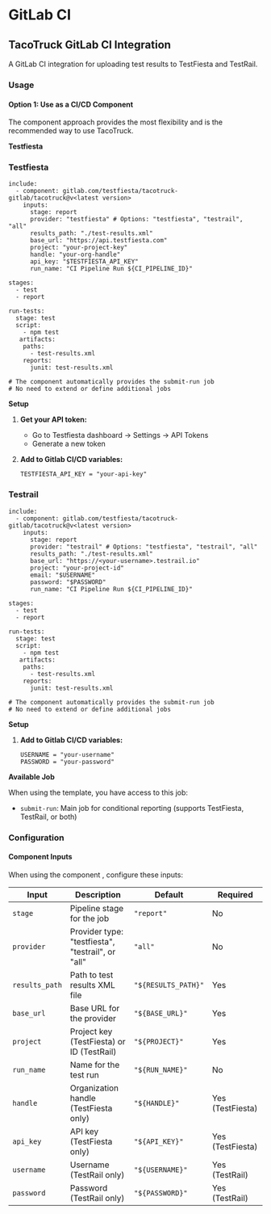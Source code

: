 # GitLab CI

## TacoTruck GitLab CI Integration

A GitLab CI integration for uploading test results to TestFiesta and TestRail.&#x20;

### Usage <a href="#user-content-usage" id="user-content-usage"></a>

#### Option 1: Use as a CI/CD Component <a href="#user-content-option-1-use-as-a-cicd-component-recommended" id="user-content-option-1-use-as-a-cicd-component-recommended"></a>

The component approach provides the most flexibility and is the recommended way to use TacoTruck.

**Testfiesta**&#x20;

### Testfiesta

```
include:
  - component: gitlab.com/testfiesta/tacotruck-gitlab/tacotruck@v<latest version>
    inputs:
      stage: report
      provider: "testfiesta" # Options: "testfiesta", "testrail", "all"
      results_path: "./test-results.xml"
      base_url: "https://api.testfiesta.com"
      project: "your-project-key"
      handle: "your-org-handle"
      api_key: "$TESTFIESTA_API_KEY"
      run_name: "CI Pipeline Run ${CI_PIPELINE_ID}"

stages:
  - test
  - report

run-tests:
  stage: test
  script:
    - npm test
   artifacts:
    paths:
      - test-results.xml
    reports:
      junit: test-results.xml

# The component automatically provides the submit-run job
# No need to extend or define additional jobs
```

**Setup**

1. **Get your API token:**
   * Go to Testfiesta dashboard → Settings → API Tokens
   * Generate a new token
2.  **Add to Gitlab CI/CD variables:**

    ```
    TESTFIESTA_API_KEY = "your-api-key" 
    ```

### Testrail

```
include:
  - component: gitlab.com/testfiesta/tacotruck-gitlab/tacotruck@v<latest version>
    inputs:
      stage: report
      provider: "testrail" # Options: "testfiesta", "testrail", "all"
      results_path: "./test-results.xml"
      base_url: "https://<your-username>.testrail.io"
      project: "your-project-id"
      email: "$USERNAME"
      password: "$PASSWORD"
      run_name: "CI Pipeline Run ${CI_PIPELINE_ID}"

stages:
  - test
  - report

run-tests:
  stage: test
  script:
    - npm test
   artifacts:
    paths:
      - test-results.xml
    reports:
      junit: test-results.xml

# The component automatically provides the submit-run job
# No need to extend or define additional jobs
```

**Setup**

1.  **Add to Gitlab CI/CD variables:**

    ```
    USERNAME = "your-username"
    PASSWORD = "your-password"
    ```

**Available Job**

When using the template, you have access to this job:

* `submit-run`: Main job for conditional reporting (supports TestFiesta, TestRail, or both)

### Configuration <a href="#user-content-configuration" id="user-content-configuration"></a>

#### Component Inputs <a href="#user-content-component-inputs-option-1" id="user-content-component-inputs-option-1"></a>

When using the component , configure these inputs:

| Input          | Description                                       | Default             | Required         |
| -------------- | ------------------------------------------------- | ------------------- | ---------------- |
| `stage`        | Pipeline stage for the job                        | `"report"`          | No               |
| `provider`     | Provider type: "testfiesta", "testrail", or "all" | `"all"`             | No               |
| `results_path` | Path to test results XML file                     | `"${RESULTS_PATH}"` | Yes              |
| `base_url`     | Base URL for the provider                         | `"${BASE_URL}"`     | Yes              |
| `project`      | Project key (TestFiesta) or ID (TestRail)         | `"${PROJECT}"`      | Yes              |
| `run_name`     | Name for the test run                             | `"${RUN_NAME}"`     | No               |
| `handle`       | Organization handle (TestFiesta only)             | `"${HANDLE}"`       | Yes (TestFiesta) |
| `api_key`      | API key (TestFiesta only)                         | `"${API_KEY}"`      | Yes (TestFiesta) |
| `username`     | Username (TestRail only)                          | `"${USERNAME}"`     | Yes (TestRail)   |
| `password`     | Password (TestRail only)                          | `"${PASSWORD}"`     | Yes (TestRail)   |
